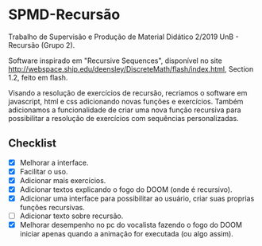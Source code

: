 # SPMD-Recursão
Trabalho de Supervisão e Produção de Material Didático 2/2019 UnB - Recursão (Grupo 2).

Software inspirado em "Recursive Sequences", disponível no site http://webspace.ship.edu/deensley/DiscreteMath/flash/index.html, Section 1.2, feito em flash. 

Visando a resolução de exercícios de recursão, recriamos o software em javascript, html e css adicionando novas funções e exercícios. Também adicionamos a funcionalidade de criar uma nova função recursiva para possibilitar a resolução de exercícios com sequências personalizadas.

## Checklist
- [x] Melhorar a interface.
- [x] Facilitar o uso.
- [x] Adicionar mais exercícios.
- [x] Adicionar textos explicando o fogo do DOOM (onde é recursivo).
- [x] Adicionar uma interface para possibilitar ao usuário, criar suas proprias funções recursivas.
- [ ] Adicionar texto sobre recursão.
- [x] Melhorar desempenho no pc do vocalista fazendo o fogo do DOOM iniciar apenas quando a animação for executada (ou algo assim).
